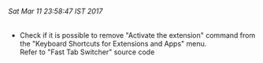 ###### Sat Mar 11 23:58:47 IST 2017

* Check if it is possible to remove "Activate the extension" command from the "Keyboard Shortcuts for Extensions and Apps" menu.  
    Refer to "Fast Tab Switcher" source code
